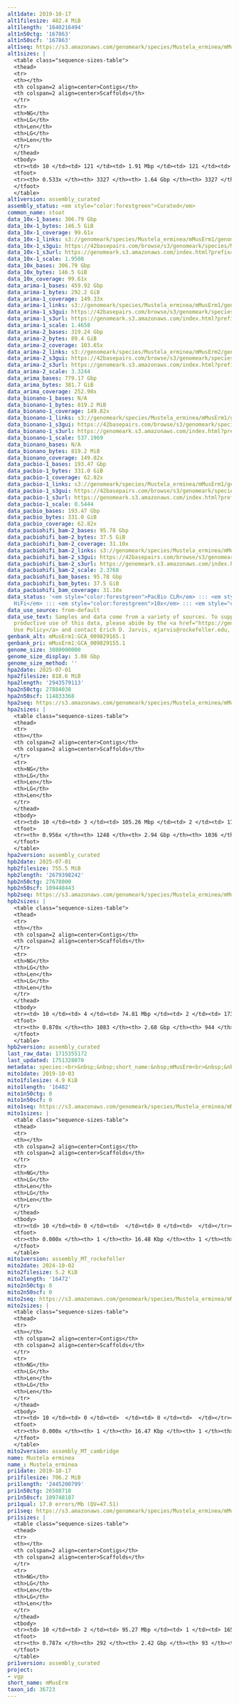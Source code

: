 ```yaml
---
alt1date: 2019-10-17
alt1filesize: 482.4 MiB
alt1length: '1640216494'
alt1n50ctg: '167863'
alt1n50scf: '167863'
alt1seq: https://s3.amazonaws.com/genomeark/species/Mustela_erminea/mMusErm1/assembly_curated/mMusErm1.alt.cur.20191017.fasta.gz
alt1sizes: |
  <table class="sequence-sizes-table">
  <thead>
  <tr>
  <th></th>
  <th colspan=2 align=center>Contigs</th>
  <th colspan=2 align=center>Scaffolds</th>
  </tr>
  <tr>
  <th>NG</th>
  <th>LG</th>
  <th>Len</th>
  <th>LG</th>
  <th>Len</th>
  </tr>
  </thead>
  <tbody>
  <tr><td> 10 </td><td> 121 </td><td> 1.91 Mbp </td><td> 121 </td><td> 1.91 Mbp </td></tr><tr><td> 20 </td><td> 322 </td><td> 1.30 Mbp </td><td> 322 </td><td> 1.30 Mbp </td></tr><tr><td> 30 </td><td> 614 </td><td> 0.87 Mbp </td><td> 614 </td><td> 0.87 Mbp </td></tr><tr><td> 40 </td><td> 1080 </td><td> 0.51 Mbp </td><td> 1080 </td><td> 0.51 Mbp </td></tr><tr style="background-color:#cccccc;"><td> 50 </td><td> 2072 </td><td> 167.86 Kbp </td><td> 2072 </td><td> 167.86 Kbp </td></tr><tr><td> 60 </td><td> 0 </td><td>  </td><td> 0 </td><td>  </td></tr><tr><td> 70 </td><td> 0 </td><td>  </td><td> 0 </td><td>  </td></tr><tr><td> 80 </td><td> 0 </td><td>  </td><td> 0 </td><td>  </td></tr><tr><td> 90 </td><td> 0 </td><td>  </td><td> 0 </td><td>  </td></tr><tr><td> 100 </td><td> 0 </td><td>  </td><td> 0 </td><td>  </td></tr></tbody>
  <tfoot>
  <tr><th> 0.533x </th><th> 3327 </th><th> 1.64 Gbp </th><th> 3327 </th><th> 1.64 Gbp </th></tr>
  </tfoot>
  </table>
alt1version: assembly_curated
assembly_status: <em style="color:forestgreen">Curated</em>
common_name: stoat
data_10x-1_bases: 306.79 Gbp
data_10x-1_bytes: 146.5 GiB
data_10x-1_coverage: 99.61x
data_10x-1_links: s3://genomeark/species/Mustela_erminea/mMusErm1/genomic_data/10x/<br>
data_10x-1_s3gui: https://42basepairs.com/browse/s3/genomeark/species/Mustela_erminea/mMusErm1/genomic_data/10x/
data_10x-1_s3url: https://genomeark.s3.amazonaws.com/index.html?prefix=species/Mustela_erminea/mMusErm1/genomic_data/10x/
data_10x-1_scale: 1.9508
data_10x_bases: 306.79 Gbp
data_10x_bytes: 146.5 GiB
data_10x_coverage: 99.61x
data_arima-1_bases: 459.92 Gbp
data_arima-1_bytes: 292.2 GiB
data_arima-1_coverage: 149.33x
data_arima-1_links: s3://genomeark/species/Mustela_erminea/mMusErm1/genomic_data/arima/<br>
data_arima-1_s3gui: https://42basepairs.com/browse/s3/genomeark/species/Mustela_erminea/mMusErm1/genomic_data/arima/
data_arima-1_s3url: https://genomeark.s3.amazonaws.com/index.html?prefix=species/Mustela_erminea/mMusErm1/genomic_data/arima/
data_arima-1_scale: 1.4658
data_arima-2_bases: 319.24 Gbp
data_arima-2_bytes: 89.4 GiB
data_arima-2_coverage: 103.65x
data_arima-2_links: s3://genomeark/species/Mustela_erminea/mMusErm2/genomic_data/arima/<br>
data_arima-2_s3gui: https://42basepairs.com/browse/s3/genomeark/species/Mustela_erminea/mMusErm2/genomic_data/arima/
data_arima-2_s3url: https://genomeark.s3.amazonaws.com/index.html?prefix=species/Mustela_erminea/mMusErm2/genomic_data/arima/
data_arima-2_scale: 3.3244
data_arima_bases: 779.17 Gbp
data_arima_bytes: 381.7 GiB
data_arima_coverage: 252.98x
data_bionano-1_bases: N/A
data_bionano-1_bytes: 819.2 MiB
data_bionano-1_coverage: 149.82x
data_bionano-1_links: s3://genomeark/species/Mustela_erminea/mMusErm1/genomic_data/bionano/<br>
data_bionano-1_s3gui: https://42basepairs.com/browse/s3/genomeark/species/Mustela_erminea/mMusErm1/genomic_data/bionano/
data_bionano-1_s3url: https://genomeark.s3.amazonaws.com/index.html?prefix=species/Mustela_erminea/mMusErm1/genomic_data/bionano/
data_bionano-1_scale: 537.1969
data_bionano_bases: N/A
data_bionano_bytes: 819.2 MiB
data_bionano_coverage: 149.82x
data_pacbio-1_bases: 193.47 Gbp
data_pacbio-1_bytes: 331.0 GiB
data_pacbio-1_coverage: 62.82x
data_pacbio-1_links: s3://genomeark/species/Mustela_erminea/mMusErm1/genomic_data/pacbio/<br>
data_pacbio-1_s3gui: https://42basepairs.com/browse/s3/genomeark/species/Mustela_erminea/mMusErm1/genomic_data/pacbio/
data_pacbio-1_s3url: https://genomeark.s3.amazonaws.com/index.html?prefix=species/Mustela_erminea/mMusErm1/genomic_data/pacbio/
data_pacbio-1_scale: 0.5444
data_pacbio_bases: 193.47 Gbp
data_pacbio_bytes: 331.0 GiB
data_pacbio_coverage: 62.82x
data_pacbiohifi_bam-2_bases: 95.78 Gbp
data_pacbiohifi_bam-2_bytes: 37.5 GiB
data_pacbiohifi_bam-2_coverage: 31.10x
data_pacbiohifi_bam-2_links: s3://genomeark/species/Mustela_erminea/mMusErm2/genomic_data/pacbio_hifi/<br>
data_pacbiohifi_bam-2_s3gui: https://42basepairs.com/browse/s3/genomeark/species/Mustela_erminea/mMusErm2/genomic_data/pacbio_hifi/
data_pacbiohifi_bam-2_s3url: https://genomeark.s3.amazonaws.com/index.html?prefix=species/Mustela_erminea/mMusErm2/genomic_data/pacbio_hifi/
data_pacbiohifi_bam-2_scale: 2.3768
data_pacbiohifi_bam_bases: 95.78 Gbp
data_pacbiohifi_bam_bytes: 37.5 GiB
data_pacbiohifi_bam_coverage: 31.10x
data_status: '<em style="color:forestgreen">PacBio CLR</em> ::: <em style="color:forestgreen">PacBio
  HiFi</em> ::: <em style="color:forestgreen">10x</em> ::: <em style="color:forestgreen">Arima</em>'
data_use_source: from-default
data_use_text: Samples and data come from a variety of sources. To support fair and
  productive use of this data, please abide by the <a href="https://genome10k.soe.ucsc.edu/data-use-policies/">Data
  Use Policy</a> and contact Erich D. Jarvis, ejarvis@rockefeller.edu, with any questions.
genbank_alt: mMusErm1:GCA_009829165.1
genbank_pri: mMusErm1:GCA_009829155.1
genome_size: 3080000000
genome_size_display: 3.08 Gbp
genome_size_method: ''
hpa2date: 2025-07-01
hpa2filesize: 818.6 MiB
hpa2length: '2943579113'
hpa2n50ctg: 27884038
hpa2n50scf: 114833368
hpa2seq: https://s3.amazonaws.com/genomeark/species/Mustela_erminea/mMusErm2/assembly_curated/mMusErm2.hap1.cur.20250701.fasta.gz
hpa2sizes: |
  <table class="sequence-sizes-table">
  <thead>
  <tr>
  <th></th>
  <th colspan=2 align=center>Contigs</th>
  <th colspan=2 align=center>Scaffolds</th>
  </tr>
  <tr>
  <th>NG</th>
  <th>LG</th>
  <th>Len</th>
  <th>LG</th>
  <th>Len</th>
  </tr>
  </thead>
  <tbody>
  <tr><td> 10 </td><td> 3 </td><td> 105.26 Mbp </td><td> 2 </td><td> 175.56 Mbp </td></tr><tr><td> 20 </td><td> 7 </td><td> 88.49 Mbp </td><td> 4 </td><td> 158.15 Mbp </td></tr><tr><td> 30 </td><td> 11 </td><td> 66.38 Mbp </td><td> 6 </td><td> 147.64 Mbp </td></tr><tr><td> 40 </td><td> 16 </td><td> 43.27 Mbp </td><td> 8 </td><td> 138.82 Mbp </td></tr><tr style="background-color:#cccccc;"><td> 50 </td><td> 25 </td><td style="background-color:#88ff88;"> 27.88 Mbp </td><td> 10 </td><td style="background-color:#88ff88;"> 114.83 Mbp </td></tr><tr><td> 60 </td><td> 37 </td><td> 21.99 Mbp </td><td> 13 </td><td> 106.50 Mbp </td></tr><tr><td> 70 </td><td> 57 </td><td> 10.12 Mbp </td><td> 16 </td><td> 90.72 Mbp </td></tr><tr><td> 80 </td><td> 110 </td><td> 2.83 Mbp </td><td> 21 </td><td> 44.08 Mbp </td></tr><tr><td> 90 </td><td> 343 </td><td> 0.68 Mbp </td><td> 160 </td><td> 0.79 Mbp </td></tr><tr><td> 100 </td><td> 0 </td><td>  </td><td> 0 </td><td>  </td></tr></tbody>
  <tfoot>
  <tr><th> 0.956x </th><th> 1248 </th><th> 2.94 Gbp </th><th> 1036 </th><th> 2.94 Gbp </th></tr>
  </tfoot>
  </table>
hpa2version: assembly_curated
hpb2date: 2025-07-01
hpb2filesize: 755.5 MiB
hpb2length: '2679398242'
hpb2n50ctg: 27678000
hpb2n50scf: 109448443
hpb2seq: https://s3.amazonaws.com/genomeark/species/Mustela_erminea/mMusErm2/assembly_curated/mMusErm2.hap2.cur.20250701.fasta.gz
hpb2sizes: |
  <table class="sequence-sizes-table">
  <thead>
  <tr>
  <th></th>
  <th colspan=2 align=center>Contigs</th>
  <th colspan=2 align=center>Scaffolds</th>
  </tr>
  <tr>
  <th>NG</th>
  <th>LG</th>
  <th>Len</th>
  <th>LG</th>
  <th>Len</th>
  </tr>
  </thead>
  <tbody>
  <tr><td> 10 </td><td> 4 </td><td> 74.81 Mbp </td><td> 2 </td><td> 173.10 Mbp </td></tr><tr><td> 20 </td><td> 8 </td><td> 64.37 Mbp </td><td> 4 </td><td> 158.71 Mbp </td></tr><tr><td> 30 </td><td> 14 </td><td> 49.86 Mbp </td><td> 6 </td><td> 149.38 Mbp </td></tr><tr><td> 40 </td><td> 21 </td><td> 39.66 Mbp </td><td> 8 </td><td> 115.36 Mbp </td></tr><tr style="background-color:#cccccc;"><td> 50 </td><td> 31 </td><td style="background-color:#88ff88;"> 27.68 Mbp </td><td> 11 </td><td style="background-color:#88ff88;"> 109.45 Mbp </td></tr><tr><td> 60 </td><td> 44 </td><td> 17.24 Mbp </td><td> 14 </td><td> 94.85 Mbp </td></tr><tr><td> 70 </td><td> 70 </td><td> 7.67 Mbp </td><td> 17 </td><td> 74.71 Mbp </td></tr><tr><td> 80 </td><td> 194 </td><td> 1.09 Mbp </td><td> 66 </td><td> 1.24 Mbp </td></tr><tr><td> 90 </td><td> 0 </td><td>  </td><td> 0 </td><td>  </td></tr><tr><td> 100 </td><td> 0 </td><td>  </td><td> 0 </td><td>  </td></tr></tbody>
  <tfoot>
  <tr><th> 0.870x </th><th> 1083 </th><th> 2.68 Gbp </th><th> 944 </th><th> 2.68 Gbp </th></tr>
  </tfoot>
  </table>
hpb2version: assembly_curated
last_raw_data: 1715355172
last_updated: 1751328070
metadata: species:<br>&nbsp;&nbsp;short_name:&nbsp;mMusErm<br>&nbsp;&nbsp;name:&nbsp;Mustela&nbsp;erminea<br>&nbsp;&nbsp;taxon_id:&nbsp;36723<br>&nbsp;&nbsp;common_name:&nbsp;stoat<br>&nbsp;&nbsp;order:<br>&nbsp;&nbsp;&nbsp;&nbsp;name:&nbsp;Carnivora<br>&nbsp;&nbsp;family:<br>&nbsp;&nbsp;&nbsp;&nbsp;name:&nbsp;Mustelidae<br>&nbsp;&nbsp;individuals:<br>&nbsp;&nbsp;&nbsp;&nbsp;-&nbsp;short_name:&nbsp;mMusErm1<br>&nbsp;&nbsp;&nbsp;&nbsp;-&nbsp;short_name:&nbsp;mMusErm2<br>&nbsp;&nbsp;&nbsp;&nbsp;&nbsp;&nbsp;biosample_id:&nbsp;SAMEA113398842<br>&nbsp;&nbsp;&nbsp;&nbsp;&nbsp;&nbsp;sex:&nbsp;male<br>&nbsp;&nbsp;genome_size:&nbsp;3080000000<br>&nbsp;&nbsp;genome_size_method:&nbsp;null<br>&nbsp;&nbsp;project:&nbsp;[&nbsp;vgp&nbsp;]<br>
mito1date: 2019-10-03
mito1filesize: 4.9 KiB
mito1length: '16482'
mito1n50ctg: 0
mito1n50scf: 0
mito1seq: https://s3.amazonaws.com/genomeark/species/Mustela_erminea/mMusErm1/assembly_MT_rockefeller/mMusErm1.MT.20191003.fasta.gz
mito1sizes: |
  <table class="sequence-sizes-table">
  <thead>
  <tr>
  <th></th>
  <th colspan=2 align=center>Contigs</th>
  <th colspan=2 align=center>Scaffolds</th>
  </tr>
  <tr>
  <th>NG</th>
  <th>LG</th>
  <th>Len</th>
  <th>LG</th>
  <th>Len</th>
  </tr>
  </thead>
  <tbody>
  <tr><td> 10 </td><td> 0 </td><td>  </td><td> 0 </td><td>  </td></tr><tr><td> 20 </td><td> 0 </td><td>  </td><td> 0 </td><td>  </td></tr><tr><td> 30 </td><td> 0 </td><td>  </td><td> 0 </td><td>  </td></tr><tr><td> 40 </td><td> 0 </td><td>  </td><td> 0 </td><td>  </td></tr><tr style="background-color:#cccccc;"><td> 50 </td><td> 0 </td><td style="background-color:#ff8888;">  </td><td> 0 </td><td style="background-color:#ff8888;">  </td></tr><tr><td> 60 </td><td> 0 </td><td>  </td><td> 0 </td><td>  </td></tr><tr><td> 70 </td><td> 0 </td><td>  </td><td> 0 </td><td>  </td></tr><tr><td> 80 </td><td> 0 </td><td>  </td><td> 0 </td><td>  </td></tr><tr><td> 90 </td><td> 0 </td><td>  </td><td> 0 </td><td>  </td></tr><tr><td> 100 </td><td> 0 </td><td>  </td><td> 0 </td><td>  </td></tr></tbody>
  <tfoot>
  <tr><th> 0.000x </th><th> 1 </th><th> 16.48 Kbp </th><th> 1 </th><th> 16.48 Kbp </th></tr>
  </tfoot>
  </table>
mito1version: assembly_MT_rockefeller
mito2date: 2024-10-02
mito2filesize: 5.2 KiB
mito2length: '16472'
mito2n50ctg: 0
mito2n50scf: 0
mito2seq: https://s3.amazonaws.com/genomeark/species/Mustela_erminea/mMusErm2/assembly_MT_cambridge/mMusErm2.MT.20241002.fasta.gz
mito2sizes: |
  <table class="sequence-sizes-table">
  <thead>
  <tr>
  <th></th>
  <th colspan=2 align=center>Contigs</th>
  <th colspan=2 align=center>Scaffolds</th>
  </tr>
  <tr>
  <th>NG</th>
  <th>LG</th>
  <th>Len</th>
  <th>LG</th>
  <th>Len</th>
  </tr>
  </thead>
  <tbody>
  <tr><td> 10 </td><td> 0 </td><td>  </td><td> 0 </td><td>  </td></tr><tr><td> 20 </td><td> 0 </td><td>  </td><td> 0 </td><td>  </td></tr><tr><td> 30 </td><td> 0 </td><td>  </td><td> 0 </td><td>  </td></tr><tr><td> 40 </td><td> 0 </td><td>  </td><td> 0 </td><td>  </td></tr><tr style="background-color:#cccccc;"><td> 50 </td><td> 0 </td><td style="background-color:#ff8888;">  </td><td> 0 </td><td style="background-color:#ff8888;">  </td></tr><tr><td> 60 </td><td> 0 </td><td>  </td><td> 0 </td><td>  </td></tr><tr><td> 70 </td><td> 0 </td><td>  </td><td> 0 </td><td>  </td></tr><tr><td> 80 </td><td> 0 </td><td>  </td><td> 0 </td><td>  </td></tr><tr><td> 90 </td><td> 0 </td><td>  </td><td> 0 </td><td>  </td></tr><tr><td> 100 </td><td> 0 </td><td>  </td><td> 0 </td><td>  </td></tr></tbody>
  <tfoot>
  <tr><th> 0.000x </th><th> 1 </th><th> 16.47 Kbp </th><th> 1 </th><th> 16.47 Kbp </th></tr>
  </tfoot>
  </table>
mito2version: assembly_MT_cambridge
name: Mustela erminea
name_: Mustela_erminea
pri1date: 2019-10-17
pri1filesize: 706.2 MiB
pri1length: '2445200799'
pri1n50ctg: 26508710
pri1n50scf: 109748187
pri1qual: 17.8 errors/Mb (QV=47.51)
pri1seq: https://s3.amazonaws.com/genomeark/species/Mustela_erminea/mMusErm1/assembly_curated/mMusErm1.pri.cur.20191017.fasta.gz
pri1sizes: |
  <table class="sequence-sizes-table">
  <thead>
  <tr>
  <th></th>
  <th colspan=2 align=center>Contigs</th>
  <th colspan=2 align=center>Scaffolds</th>
  </tr>
  <tr>
  <th>NG</th>
  <th>LG</th>
  <th>Len</th>
  <th>LG</th>
  <th>Len</th>
  </tr>
  </thead>
  <tbody>
  <tr><td> 10 </td><td> 2 </td><td> 95.27 Mbp </td><td> 1 </td><td> 165.68 Mbp </td></tr><tr><td> 20 </td><td> 6 </td><td> 66.52 Mbp </td><td> 3 </td><td> 151.34 Mbp </td></tr><tr><td> 30 </td><td> 11 </td><td> 48.95 Mbp </td><td> 5 </td><td> 145.11 Mbp </td></tr><tr><td> 40 </td><td> 19 </td><td> 34.66 Mbp </td><td> 7 </td><td> 130.15 Mbp </td></tr><tr style="background-color:#cccccc;"><td> 50 </td><td> 29 </td><td style="background-color:#88ff88;"> 26.51 Mbp </td><td> 10 </td><td style="background-color:#88ff88;"> 109.75 Mbp </td></tr><tr><td> 60 </td><td> 44 </td><td> 16.14 Mbp </td><td> 13 </td><td> 92.90 Mbp </td></tr><tr><td> 70 </td><td> 68 </td><td> 10.30 Mbp </td><td> 16 </td><td> 85.47 Mbp </td></tr><tr><td> 80 </td><td> 0 </td><td>  </td><td> 0 </td><td>  </td></tr><tr><td> 90 </td><td> 0 </td><td>  </td><td> 0 </td><td>  </td></tr><tr><td> 100 </td><td> 0 </td><td>  </td><td> 0 </td><td>  </td></tr></tbody>
  <tfoot>
  <tr><th> 0.787x </th><th> 292 </th><th> 2.42 Gbp </th><th> 93 </th><th> 2.45 Gbp </th></tr>
  </tfoot>
  </table>
pri1version: assembly_curated
project:
- vgp
short_name: mMusErm
taxon_id: 36723
---
```

